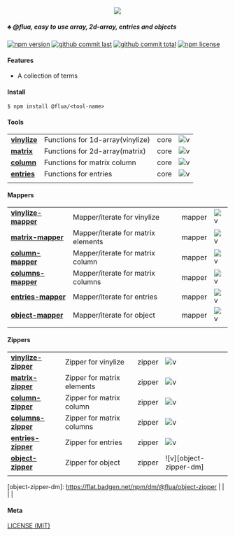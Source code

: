 <div style="text-align:center">
	<img src="media/logo.default.png" />
</div>

##### :clubs: @flua, easy to use array, 2d-array, entries and objects

[![npm version][badge-npm-version]][url-npm]
[![github commit last][badge-github-last-commit]][url-github]
[![github commit total][badge-github-commit-count]][url-github]
[![npm license][badge-npm-license]][url-npm]

[//]: <> (Shields)
[badge-npm-version]: https://flat.badgen.net/npm/v/@flua/vinylize
[badge-npm-license]: https://flat.badgen.net/npm/license/@flua/vinylize
[badge-github-last-commit]: https://flat.badgen.net/github/last-commit/hoyeungw/flua
[badge-github-commit-count]: https://flat.badgen.net/github/commits/hoyeungw/flua

[//]: <> (Link)
[url-github]: https://github.com/hoyeungw/flua
[url-npm]: https://npmjs.org/package/@flua/vinylize

#### Features
- A collection of terms

#### Install

```console
$ npm install @flua/<tool-name>
```

#### Tools
|                                                            |                                    |            |                       |
| ---------------------------------------------------------- | ---------------------------------- | ---------- |---------------------- |
| [**vinylize**](packages/pkg-core/vinylize)                     | Functions for 1d-array(vinylize)     | core       |![v][vinylize-dm]        |
| [**matrix**](packages/pkg-core/matrix)                     | Functions for 2d-array(matrix)     | core       |![v][matrix-dm]        |
| [**column**](packages/pkg-core/column)                     | Functions for matrix column        | core       |![v][column-dm]        |
| [**entries**](packages/pkg-core/entries)                   | Functions for entries              | core       |![v][entries-dm]       |
|                                                            |                                    |            |                       |

[//]: <> (Local routes)
[vinylize-dm]: https://flat.badgen.net/npm/dm/@flua/vinylize
[matrix-dm]: https://flat.badgen.net/npm/dm/@flua/matrix
[column-dm]: https://flat.badgen.net/npm/dm/@flua/column
[entries-dm]: https://flat.badgen.net/npm/dm/@flua/entries

#### Mappers
|                                                            |                                    |            |                       |
| ---------------------------------------------------------- | ---------------------------------- | ---------- |---------------------- |
| [**vinylize-mapper**](packages/pkg-mapper/vinylize-mapper)     | Mapper/iterate for vinylize          | mapper     |![v][vinylize-mapper-dm] |
| [**matrix-mapper**](packages/pkg-mapper/matrix-mapper)     | Mapper/iterate for matrix elements | mapper     |![v][matrix-mapper-dm] |
| [**column-mapper**](packages/pkg-mapper/column-mapper)     | Mapper/iterate for matrix column   | mapper     |![v][column-mapper-dm] |
| [**columns-mapper**](packages/pkg-mapper/columns-mapper)   | Mapper/iterate for matrix columns  | mapper     |![v][columns-mapper-dm]|
| [**entries-mapper**](packages/pkg-mapper/entries-mapper)   | Mapper/iterate for entries         | mapper     |![v][entries-mapper-dm]|
| [**object-mapper**](packages/pkg-mapper/object-mapper)     | Mapper/iterate for object          | mapper     |![v][object-mapper-dm] |
|                                                            |                                    |            |                       |

[//]: <> (Local routes)
[vinylize-mapper-dm]: https://flat.badgen.net/npm/dm/@flua/vinylize-mapper
[matrix-mapper-dm]: https://flat.badgen.net/npm/dm/@flua/matrix-mapper
[column-mapper-dm]: https://flat.badgen.net/npm/dm/@flua/column-mapper
[columns-mapper-dm]: https://flat.badgen.net/npm/dm/@flua/columns-mapper
[entries-mapper-dm]: https://flat.badgen.net/npm/dm/@flua/entries-mapper
[object-mapper-dm]: https://flat.badgen.net/npm/dm/@flua/object-mapper

#### Zippers
|                                                            |                                    |            |                       |
| ---------------------------------------------------------- | ---------------------------------- | ---------- |---------------------- |
| [**vinylize-zipper**](packages/pkg-zipper/vinylize-zipper)     | Zipper for vinylize                  | zipper     |![v][vinylize-zipper-dm] |
| [**matrix-zipper**](packages/pkg-zipper/matrix-zipper)     | Zipper for matrix elements         | zipper     |![v][matrix-zipper-dm] |
| [**column-zipper**](packages/pkg-zipper/column-zipper)     | Zipper for matrix column           | zipper     |![v][column-zipper-dm] |
| [**columns-zipper**](packages/pkg-zipper/columns-zipper)   | Zipper for matrix columns          | zipper     |![v][columns-zipper-dm]|
| [**entries-zipper**](packages/pkg-zipper/entries-zipper)   | Zipper for entries                 | zipper     |![v][entries-zipper-dm]|
| [**object-zipper**](packages/pkg-zipper/object-zipper)     | Zipper for object                  | zipper     |![v][object-zipper-dm] |
|                                                            |                                    |            |                       |

[//]: <> (Local routes)
[vinylize-zipper-dm]: https://flat.badgen.net/npm/dm/@flua/vinylize-zipper
[matrix-zipper-dm]: https://flat.badgen.net/npm/dm/@flua/matrix-zipper
[column-zipper-dm]: https://flat.badgen.net/npm/dm/@flua/column-zipper
[columns-zipper-dm]: https://flat.badgen.net/npm/dm/@flua/columns-zipper
[entries-zipper-dm]: https://flat.badgen.net/npm/dm/@flua/entries-zipper
[object-zipper-dm]: https://flat.badgen.net/npm/dm/@flua/object-zipper                                              |                                    |            |                       |

[//]: <> (Local routes)
[callable-dm]: https://flat.badgen.net/npm/dm/@flua/vinylize-mapper

#### Meta
[LICENSE (MIT)](LICENSE)
